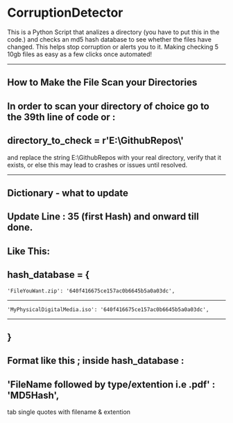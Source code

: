 # CorruptionDetector
This is a Python Script that analizes a directory (you have to put this in the code.) and checks an md5 hash database to see whether the files have changed. 
This helps stop corruption or alerts you to it. Making checking 5 10gb files as easy as a few clicks once automated!

--------------------------------------------------
How to Make the File Scan your Directories
--------------------------------------------------
In order to scan your directory of choice go to the 39th line of code or :
--------------------------------------------------
directory_to_check = r'E:\\GithubRepos\\'
--------------------------------------------------
and replace the string E:\\GithubRepos with your real directory, verify that it exists, or else this may lead to crashes or issues until resolved.

--------------------------------------------------
Dictionary - what to update
--------------------------------------------------

Update Line : 35 (first Hash) and onward till done.
--------------------------------------------------
Like This:
--------------------------------------------------
hash_database = {
--------------------------------------------------
    'FileYouWant.zip': '640f416675ce157ac0b6645b5a0a03dc',
--------------------------------------------------
    'MyPhysicalDigitalMedia.iso': '640f416675ce157ac0b6645b5a0a03dc',
--------------------------------------------------
}
--------------------------------------------------
Format like this ; inside hash_database :
--------------------------------------------------
  'FileName followed by type/extention i.e .pdf' : 'MD5Hash',
--------------------------------------------------
tab   single quotes with filename & extention
